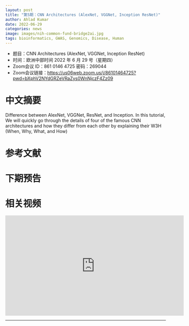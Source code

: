 ```yaml
---
layout: post
title: "第5期：CNN Architectures (AlexNet, VGGNet, Inception ResNet)"
author: Ahlad Kumar
date: 2022-06-29
categories: news
image: images/nih-common-fund-bridge2ai.jpg
tags: bioinformatics, GWAS, Genomics, Disease, Human
---
```


- 题目：CNN Architectures (AlexNet, VGGNet, Inception ResNet)
- 时间：欧洲中部时间 2022 年 6 月 29 号（星期四）
- Zoom会议 ID：861 0146 4725 密码：269044 
- Zoom会议链接：https://us06web.zoom.us/j/86101464725?pwd=bXphV2NYdGRZeVRaZys0WnNjczF4Zz09

# 中文摘要

Difference between AlexNet, VGGNet, ResNet, and Inception. In this tutorial, We will quickly go through the details of four of the famous CNN architectures and how they differ from each other by explaining their W3H (When, Why, What, and How)

# 参考文献

# 下期预告

# 相关视频

<p align="center">
<iframe width="560" height="315" src="https://www.youtube.com/embed/CNNnzl8HIIU" title="YouTube video player" frameborder="0" allow="accelerometer; autoplay; clipboard-write; encrypted-media; gyroscope; picture-in-picture" allowfullscreen></iframe>
</p>



----

